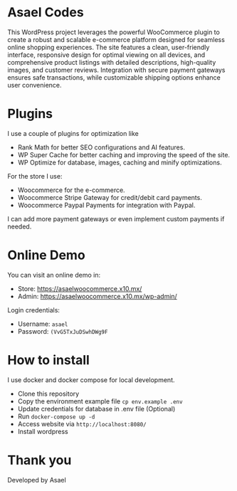 # Asael Codes

This WordPress project leverages the powerful WooCommerce plugin to create a robust and scalable e-commerce platform designed for seamless online shopping experiences.
The site features a clean, user-friendly interface, responsive design for optimal viewing on all devices, and comprehensive product listings with detailed descriptions, high-quality images, and customer reviews.
Integration with secure payment gateways ensures safe transactions, while customizable shipping options enhance user convenience.

# Plugins

I use a couple of plugins for optimization like

- Rank Math for better SEO configurations and AI features.
- WP Super Cache for better caching and improving the speed of the site.
- WP Optimize for database, images, caching and minify optimizations.

For the store I use:

- Woocommerce for the e-commerce.
- Woocommerce Stripe Gateway for credit/debit card payments.
- Woocommerce Paypal Payments for integration with Paypal.

I can add more payment gateways or even implement custom payments if needed.

# Online Demo

You can visit an online demo in:

- Store: https://asaelwoocommerce.x10.mx/
- Admin: https://asaelwoocommerce.x10.mx/wp-admin/

Login credentials:

- Username: `asael`
- Password: `(VvG5TxJuDSwhDWg9F`

# How to install

I use docker and docker compose for local development.

- Clone this repository
- Copy the environment example file `cp env.example .env`
- Update credentials for database in .env file (Optional)
- Run `docker-compose up -d`
- Access website via `http://localhost:8080/`
- Install wordpress

# Thank you

Developed by Asael
